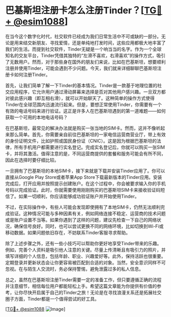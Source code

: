# 巴基斯坦注册卡怎么注册Tinder？[[TG💪+ @esim1088](https://t.me/s/esim1088)]

在当今这个数字化时代，社交软件已经成为我们日常生活中不可或缺的一部分。无论是用来结交新朋友、寻找爱情，还是单纯地打发时间，这些应用都极大地丰富了我们的生活。而提到社交软件，Tinder无疑是一个响当当的名字。作为一个全球知名的交友平台，Tinder凭借其独特的“左滑不喜欢，右滑喜欢”的操作方式，吸引了无数用户。然而，对于那些身在国外的朋友们来说，比如在巴基斯坦，想要顺利注册并使用Tinder，可能会遇到不少问题。今天，我们就来详细聊聊巴基斯坦注册卡如何注册Tinder。

首先，让我们简单了解一下Tinder的基本情况。Tinder是一款基于地理位置的社交应用程序，它允许用户通过滑动屏幕来选择是否对其他用户感兴趣。一旦双方都对彼此感兴趣（即互相右滑），就可以开始聊天了。这种简单的操作方式使得Tinder在全球范围内迅速流行起来。但是，要想正常使用Tinder，你需要有一个有效的电话号码来进行验证。这正是许多人在巴基斯坦遇到的第一道难题——如何获取一个可用的本地电话号码？

在巴基斯坦，最常见的解决办法就是购买一张当地的SIM卡。然而，这并不像听起来那么简单。首先，你需要亲自前往巴基斯坦的一家电信运营商营业厅，带上有效的身份证明文件，比如护照或国民身份证（CNIC）。这是因为根据巴基斯坦的法律，所有手机用户都需要进行实名登记。完成实名登记后，你就可以购买一张SIM卡，并将其激活。值得注意的是，不同运营商提供的套餐和服务可能会有所不同，因此在选择时要仔细比较。

一旦拥有了巴基斯坦的本地SIM卡，接下来就是下载并安装Tinder应用了。你可以直接从Google Play Store或者苹果App Store下载最新版本的Tinder应用。安装完成后，打开应用并按照提示创建账户。在这个过程中，你会被要求输入你的手机号码以完成验证。此时，你就需要使用刚刚购买的巴基斯坦SIM卡来接收验证码短信了。如果一切顺利，你应该能够成功验证账户并开始使用Tinder。

不过，在实际操作中，有些人可能会发现即使拥有了本地SIM卡，仍然无法顺利完成验证。这种情况可能与多种因素有关，例如网络连接不稳定、运营商的技术问题或是账户设置不当等。如果你遇到了这样的问题，建议先检查一下自己的网络状况，确保信号良好。同时，也可以尝试更换不同的网络环境，比如切换到Wi-Fi或移动数据。如果问题依旧存在，不妨联系Tinder客服寻求帮助。

除了上述步骤之外，还有一些小技巧可以帮助你更好地享受Tinder带来的乐趣。例如，完善个人资料是吸引他人注意的关键。尽量上传清晰且有吸引力的照片，并填写详细的个人信息，包括年龄、职业、兴趣爱好等。此外，保持活跃也很重要。定期登录并更新状态会让你更容易被匹配到合适的对象。当然，安全意识同样不可忽视。在与陌生人交流时，务必保持警惕，避免泄露过多的私人信息。

总之，虽然在巴基斯坦注册Tinder需要一定的准备工作，但只要遵循正确的流程并注意细节，相信每位用户都能轻松上手。希望这篇文章能为你提供有价值的参考，让你尽快开启属于自己的Tinder之旅！无论是在寻找浪漫关系还是拓展社交圈子方面，Tinder都是一个值得尝试的好工具。

[[TG💪+ @esim1088](https://t.me/s/esim1088) ![Image](https://i.postimg.cc/4NQfJmqS/Snipaste-2025-05-13-00-14-12.png)]